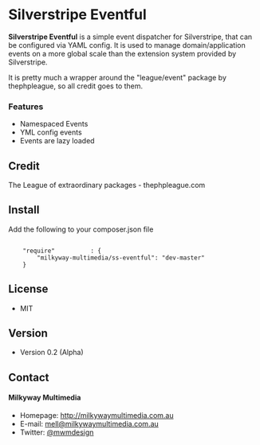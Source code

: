 Silverstripe Eventful
======
**Silverstripe Eventful** is a simple event dispatcher for Silverstripe, that can be configured via YAML config. It is used to manage domain/application events on a more global scale than the extension system provided by Silverstripe.

It is pretty much a wrapper around the "league/event" package by thephpleague, so all credit goes to them.

### Features
- Namespaced Events
- YML config events
- Events are lazy loaded

## Credit
The League of extraordinary packages - thephpleague.com

## Install
Add the following to your composer.json file

```

    "require"          : {
		"milkyway-multimedia/ss-eventful": "dev-master"
	}

```

## License
* MIT

## Version
* Version 0.2 (Alpha)

## Contact
#### Milkyway Multimedia
* Homepage: http://milkywaymultimedia.com.au
* E-mail: mell@milkywaymultimedia.com.au
* Twitter: [@mwmdesign](https://twitter.com/mwmdesign "mwmdesign on twitter")
